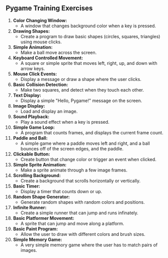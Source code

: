 ## Pygame Training Exercises

1.  **Color Changing Window:**
    - A window that changes background color when a key is pressed.
2.  **Drawing Shapes:**
    - Create a program to draw basic shapes (circles, squares, triangles) using mouse clicks.
3.  **Simple Animation:**
    - Make a ball move across the screen.
4.  **Keyboard Controlled Movement:**
    - A square or simple sprite that moves left, right, up, and down with arrow keys.
5.  **Mouse Click Events:**
    - Display a message or draw a shape where the user clicks.
6.  **Basic Collision Detection:**
    - Make two squares, and detect when they touch each other.
7.  **Text Display:**
    - Display a simple "Hello, Pygame!" message on the screen.
8.  **Image Display:**
    - Load and display an image.
9.  **Sound Playback:**
    - Play a sound effect when a key is pressed.
10. **Simple Game Loop:**
    - A program that counts frames, and displays the current frame count.
11. **Paddle and Ball:**
    - A simple game where a paddle moves left and right, and a ball bounces off of the screen edges, and the paddle.
12. **Clickable Button:**
    - Create button that change color or trigger an event when clicked.
13. **Simple Sprite Animation:**
    - Make a sprite animate through a few image frames.
14. **Scrolling Background:**
    - Create a background that scrolls horizontally or vertically.
15. **Basic Timer:**
    - Display a timer that counts down or up.
16. **Random Shape Generator:**
    - Generate random shapes with random colors and positions.
17. **Infinite Runner:**
    - Create a simple runner that can jump and runs infinately.
18. **Basic Platformer Movement:**
    - A sprite that can jump and move along a platform.
19. **Basic Paint Program:**
    - Allow the user to draw with different colors and brush sizes.
20. **Simple Memory Game:**
    - A very simple memory game where the user has to match pairs of images.
